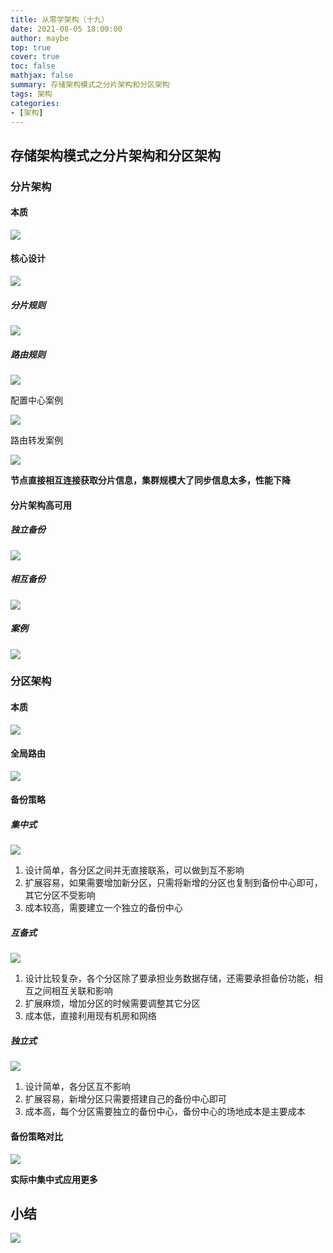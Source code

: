 ```yaml
---
title: 从零学架构（十九）
date: 2021-08-05 18:00:00
author: maybe
top: true
cover: true
toc: false
mathjax: false
summary: 存储架构模式之分片架构和分区架构
tags: 架构
categories:
- [架构]
---
```

## 存储架构模式之分片架构和分区架构

### 分片架构

#### 本质

![](/medias/assets/20210805172733.png)

#### 核心设计

![](/medias/assets/20210805172813.png)

##### 分片规则

![](/medias/assets/20210805173354.png)

##### 路由规则

![](/medias/assets/20210805173623.png)

配置中心案例

![](/medias/assets/20210805173745.png)

路由转发案例

![](/medias/assets/20210805174351.png)

**节点直接相互连接获取分片信息，集群规模大了同步信息太多，性能下降**

#### 分片架构高可用

##### 独立备份

![](/medias/assets/20210805174955.png)

##### 相互备份

![](/medias/assets/20210805175025.png)

##### 案例

![](/medias/assets/20210805175136.png)

### 分区架构

#### 本质

![](/medias/assets/20210805175456.png)

#### 全局路由

![](/medias/assets/20210805175612.png)

#### 备份策略

##### 集中式

![](/medias/assets/20210805180051.png)

1. 设计简单，各分区之间并无直接联系，可以做到互不影响
2. 扩展容易，如果需要增加新分区，只需将新增的分区也复制到备份中心即可，其它分区不受影响
3. 成本较高，需要建立一个独立的备份中心

##### 互备式

![](/medias/assets/20210805180308.png)

1. 设计比较复杂，各个分区除了要承担业务数据存储，还需要承担备份功能，相互之间相互关联和影响
2. 扩展麻烦，增加分区的时候需要调整其它分区
3. 成本低，直接利用现有机房和网络

##### 独立式

![](/medias/assets/20210805180535.png)

1. 设计简单，各分区互不影响
2. 扩展容易，新增分区只需要搭建自己的备份中心即可
3. 成本高，每个分区需要独立的备份中心，备份中心的场地成本是主要成本

#### 备份策略对比

![](/medias/assets/20210805180834.png)

**实际中集中式应用更多**

## 小结

![](/medias/assets/存储架构模式之分片架构和分区架构.png)